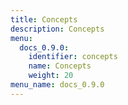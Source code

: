 ```yaml
---
title: Concepts
description: Concepts
menu:
  docs_0.9.0:
    identifier: concepts
    name: Concepts
    weight: 20
menu_name: docs_0.9.0
---
```

